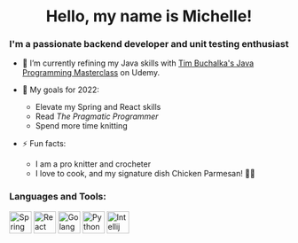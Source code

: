 <h1 align="center">Hello, my name is Michelle!</h1>
<h3 align="center">I'm a passionate backend developer and unit testing enthusiast</h3>

- 🌱 I’m currently refining my Java skills with [Tim Buchalka's Java Programming Masterclass](https://www.udemy.com/course/java-the-complete-java-developer-course) on Udemy.

- 💎 My goals for 2022:
  - Elevate my Spring and React skills
  - Read *The Pragmatic Programmer*
  - Spend more time knitting

- ⚡ Fun facts: 
  - I am a pro knitter and crocheter
  - I love to cook, and my signature dish Chicken Parmesan! 🧶🐔

<h3 align="left">Languages and Tools:</h3>
<p align="left">

  <a href="https://spring.io/"><img src="https://cdn.jsdelivr.net/gh/devicons/devicon/icons/spring/spring-original.svg" width="40" height="40" alt="Spring"/></a>
  <a href="https://reactjs.org/"><img src="https://cdn.jsdelivr.net/gh/devicons/devicon/icons/react/react-original.svg" width="40" height="40" alt="React"/></a>
  <a href="https://go.dev/"><img src="https://cdn.jsdelivr.net/gh/devicons/devicon/icons/go/go-original.svg" width="40" height="40" alt="Golang"/></a>
  <a href="https://www.python.org/"><img src="https://cdn.jsdelivr.net/gh/devicons/devicon/icons/python/python-original.svg" width="40" height="40" alt="Python"/></a>
  <a href="https://www.jetbrains.com/idea/"><img src="https://cdn.jsdelivr.net/gh/devicons/devicon/icons/intellij/intellij-original.svg" width="40" height="40" alt="Intellij"/></a>                    
          
</p>

